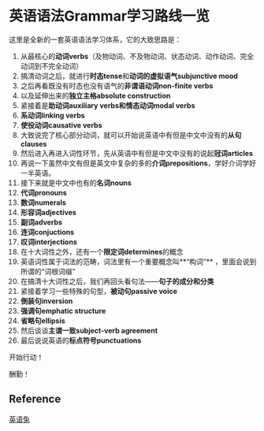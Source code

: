 # 英语语法Grammar学习路线一览 

这里是全新的一套英语语法学习体系，它的大致思路是：

1. 从最核心的**动词verbs**（及物动词、不及物动词、状态动词、动作动词、完全动词到不完全动词）
2. 搞清动词之后，就进行**时态tense**和**动词的虚拟语气subjunctive mood**
3. 之后再看既没有时态也没有语气的**非谓语动词non-finite verbs**
4. 以及延伸出来的**独立主格absolute construction**
5. 紧接着是**助动词auxiliary verbs和情态动词modal verbs**
6. **系动词linking verbs**
7. **使役动词causative verbs**
8. 大致说完了核心部分动词，就可以开始说英语中有但是中文中没有的**从句clauses**
9. 然后进入再进入词性环节，先从英语中有但是中文中没有的说起**冠词articles**
10. 再说一下虽然中文有但是英文中复杂的多的**介词prepositions**，学好介词学好一半英语。
11. 接下来就是中文中也有的**名词nouns**
12. **代词pronouns**
13. **数词numerals**
14. **形容词adjectives**
15. **副词adverbs**
16. **连词conjuctions**
17. **叹词interjections**
18. 在十大词性之外，还有一个**限定词determines**的概念
19. 英语词性属于词法的范畴，词法里有一个重要概念叫**“构词”** ，里面会说到所谓的“词根词缀”
20.  在搞清十大词性之后，我们再回头看句法——**句子的成分和分类**
21. 紧接着学习一些特殊的句型，**被动句passive voice**
22. **倒装句inversion**
23. **强调句emphatic structure**
24. **省略句ellipsis**
25. 然后谈谈**主谓一致subject-verb agreement**
26. 最后说说英语的**标点符号punctuations**

开始行动！

酬勤！



## Reference

[英语兔](https://www.bilibili.com/video/BV1XY411J7aG?p=2&spm_id_from=pageDriver&vd_source=c0385bea8b1ca2aefc19b16e8800fc94)